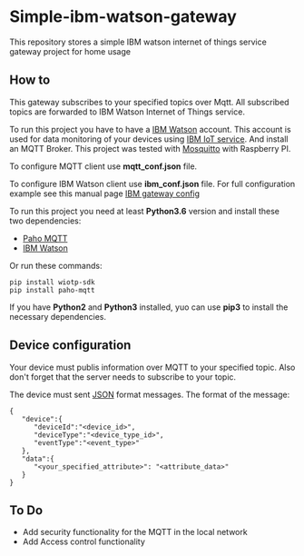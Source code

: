 # Simple-ibm-watson-gateway
This repository stores a simple IBM watson internet of things service gateway project for home usage

## How to
This gateway subscribes to your specified topics over Mqtt. All subscribed topics are forwarded to IBM Watson Internet of Things service.

To run this project you have to have a [IBM Watson](https://cloud.ibm.com/login) account. This account is used for data monitoring of your devices using [IBM IoT service](https://internetofthings.ibmcloud.com/). And install an MQTT Broker. This project was tested with [Mosquitto](https://mosquitto.org/) with Raspberry PI.

To configure MQTT client use **mqtt_conf.json** file.

To configure IBM Watson client use **ibm_conf.json** file. For full configuration example see this manual page [IBM gateway config](https://ibm-watson-iot.github.io/iot-python/gateway/config/)

To run this project you need at least **Python3.6** version and install these two dependencies:
* [Paho MQTT](https://pypi.org/project/paho-mqtt/#constructor-reinitialise)
* [IBM Watson](https://github.com/ibm-watson-iot/iot-python)

Or run these commands:
```
pip install wiotp-sdk
pip install paho-mqtt
```
If you have **Python2** and **Python3** installed, yuo can use **pip3** to install the necessary dependencies.

## Device configuration

Your device must publis information over MQTT to your specified topic. Also don't forget that the server needs to subscribe to your topic.

The device must sent [JSON](https://www.w3schools.com/whatis/whatis_json.asp) format messages. The format of the message:
```
{
   "device":{
      "deviceId":"<device_id>",
      "deviceType":"<device_type_id>",
      "eventType":"<event_type>"
   },
   "data":{
      "<your_specified_attribute>": "<attribute_data>"
   }
}
```

## To Do
* Add security functionality for the MQTT in the local network
* Add Access control functionality
